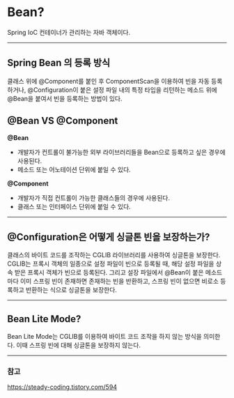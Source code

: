 # Bean?

Spring IoC 컨테이너가 관리하는 자바 객체이다.

---

## Spring Bean 의 등록 방식
클래스 위에 @Component를 붙인 후 ComponentScan을 이용하여 빈을 자동 등록하거나, @Configuration이 붙은 설정 파일 내의 특정 타입을 리턴하는 메소드 위에 @Bean을 붙여서 빈을 등록하는 방법이 있다.

## @Bean VS @Component
**@Bean**
- 개발자가 컨트롤이 불가능한 외부 라이브러리들을 Bean으로 등록하고 싶은 경우에 사용된다.
- 메소드 또는 어노테이션 단위에 붙일 수 있다.

**@Component**
- 개발자가 직접 컨트롤이 가능한 클래스들의 경우에 사용된다.
- 클래스 또는 인터페이스 단위에 붙일 수 있다.

---
## @Configuration은 어떻게 싱글톤 빈을 보장하는가?
클래스의 바이트 코드를 조작하는 CGLIB 라이브러리를 사용하여 싱글톤을 보장한다. CGLIB는 프록시 객체의 일종으로 설정 파일이 빈으로 등록될 때, 해당 설정 파일을 상속 받은 프록시 객체가 빈으로 등록된다. 그리고 설장 파일에서 @Bean이 붙은 메소드마다 이미 스프링 빈이 존재하면 존재하는 빈을 반환하고, 스프링 빈이 없으면 비로소 등록하고 반환하는 식으로 싱글톤을 보장한다.

---
## Bean Lite Mode?
Bean Lite Mode는 CGLIB를 이용하여 바이트 코드 조작을 하지 않는 방식을 의미한다. 이때 스프링 빈에 대해 싱글톤을 보장하지 않는다.

---

### 참고   
https://steady-coding.tistory.com/594
